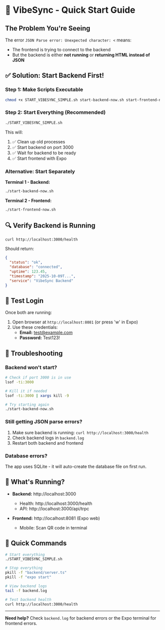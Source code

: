 # 🚀 VibeSync - Quick Start Guide

## The Problem You're Seeing

The error `JSON Parse error: Unexpected character: <` means:
- The frontend is trying to connect to the backend
- But the backend is either **not running** or **returning HTML instead of JSON**

## ✅ Solution: Start Backend First!

### Step 1: Make Scripts Executable
```bash
chmod +x START_VIBESYNC_SIMPLE.sh start-backend-now.sh start-frontend-now.sh
```

### Step 2: Start Everything (Recommended)
```bash
./START_VIBESYNC_SIMPLE.sh
```

This will:
1. ✅ Clean up old processes
2. ✅ Start backend on port 3000
3. ✅ Wait for backend to be ready
4. ✅ Start frontend with Expo

### Alternative: Start Separately

**Terminal 1 - Backend:**
```bash
./start-backend-now.sh
```

**Terminal 2 - Frontend:**
```bash
./start-frontend-now.sh
```

## 🔍 Verify Backend is Running

```bash
curl http://localhost:3000/health
```

Should return:
```json
{
  "status": "ok",
  "database": "connected",
  "uptime": 123.45,
  "timestamp": "2025-10-09T...",
  "service": "VibeSync Backend"
}
```

## 🔐 Test Login

Once both are running:

1. Open browser at `http://localhost:8081` (or press 'w' in Expo)
2. Use these credentials:
   - **Email:** test@example.com
   - **Password:** Test123!

## 🐛 Troubleshooting

### Backend won't start?
```bash
# Check if port 3000 is in use
lsof -ti:3000

# Kill it if needed
lsof -ti:3000 | xargs kill -9

# Try starting again
./start-backend-now.sh
```

### Still getting JSON parse errors?
1. Make sure backend is running: `curl http://localhost:3000/health`
2. Check backend logs in `backend.log`
3. Restart both backend and frontend

### Database errors?
The app uses SQLite - it will auto-create the database file on first run.

## 📝 What's Running?

- **Backend:** http://localhost:3000
  - Health: http://localhost:3000/health
  - API: http://localhost:3000/api/trpc
  
- **Frontend:** http://localhost:8081 (Expo web)
  - Mobile: Scan QR code in terminal

## 🎯 Quick Commands

```bash
# Start everything
./START_VIBESYNC_SIMPLE.sh

# Stop everything
pkill -f "backend/server.ts"
pkill -f "expo start"

# View backend logs
tail -f backend.log

# Test backend health
curl http://localhost:3000/health
```

---

**Need help?** Check `backend.log` for backend errors or the Expo terminal for frontend errors.
